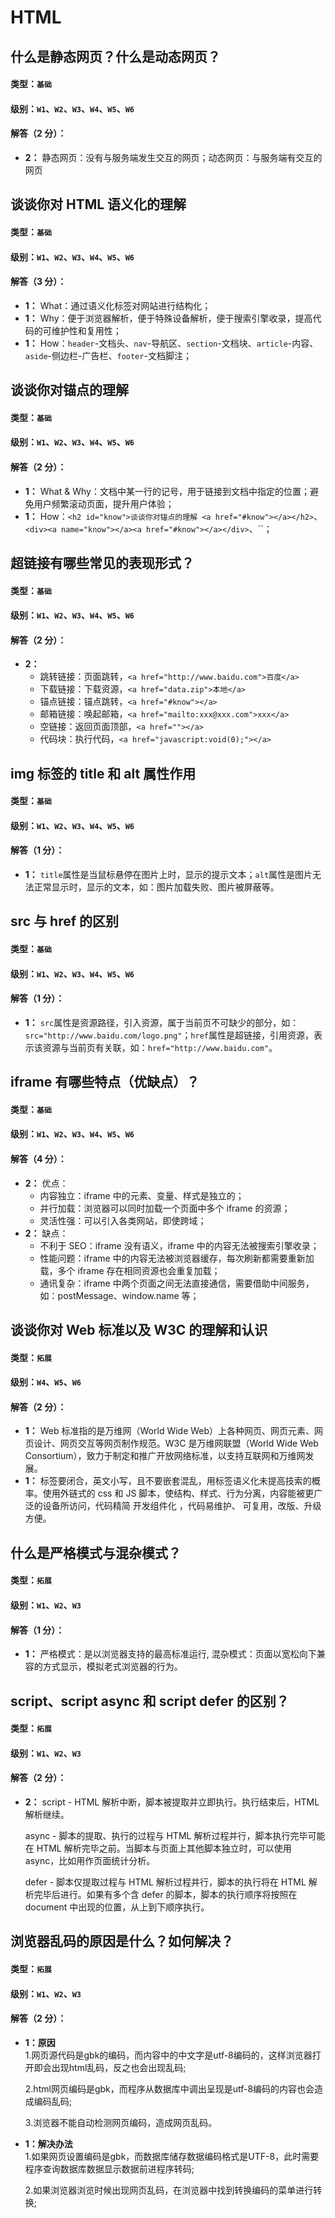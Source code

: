 # HTML

## 什么是静态网页？什么是动态网页？
#### 类型：`基础`
#### 级别：`W1`、`W2`、`W3`、`W4`、`W5`、`W6`
#### 解答（2 分）：
- **2：** 静态网页：没有与服务端发生交互的网页；动态网页：与服务端有交互的网页

## 谈谈你对 HTML 语义化的理解
#### 类型：`基础`
#### 级别：`W1`、`W2`、`W3`、`W4`、`W5`、`W6`
#### 解答（3 分）：
- **1：** What：通过语义化标签对网站进行结构化；
- **1：** Why：便于浏览器解析，便于特殊设备解析，便于搜索引擎收录，提高代码的可维护性和复用性；
- **1：** How：`header`-文档头、`nav`-导航区、`section`-文档块、`article`-内容、`aside`-侧边栏-广告栏、`footer`-文档脚注；

## 谈谈你对锚点的理解
#### 类型：`基础`
#### 级别：`W1`、`W2`、`W3`、`W4`、`W5`、`W6`
#### 解答（2 分）：
- **1：** What & Why：文档中某一行的记号，用于链接到文档中指定的位置；避免用户频繁滚动页面，提升用户体验；
- **1：** How：`<h2 id="know">谈谈你对锚点的理解 <a href="#know">​</a></h2>`、`<div><a name="know">​</a><a href="#know">​</a></div>`、``；

## 超链接有哪些常见的表现形式？
#### 类型：`基础`
#### 级别：`W1`、`W2`、`W3`、`W4`、`W5`、`W6`
#### 解答（2 分）：
- **2：**
  - 跳转链接：页面跳转，`<a href="http://www.baidu.com">百度</a>`
  - 下载链接：下载资源，`<a href="data.zip">本地</a>`
  - 锚点链接：锚点跳转，`<a href="#know">​</a>`
  - 邮箱链接：唤起邮箱，`<a href="mailto:xxx@xxx.com">xxx</a>`
  - 空链接：返回页面顶部，`<a href="">​</a>`
  - 代码块：执行代码，`<a href="javascript:void(0);">​</a>`

## img 标签的 title 和 alt 属性作用
#### 类型：`基础`
#### 级别：`W1`、`W2`、`W3`、`W4`、`W5`、`W6`
#### 解答（1 分）：
- **1：** `title`属性是当鼠标悬停在图片上时，显示的提示文本；`alt`属性是图片无法正常显示时，显示的文本，如：图片加载失败、图片被屏蔽等。

## src 与 href 的区别
#### 类型：`基础`
#### 级别：`W1`、`W2`、`W3`、`W4`、`W5`、`W6`
#### 解答（1 分）：
- **1：** `src`属性是资源路径，引入资源，属于当前页不可缺少的部分，如：`src="http://www.baidu.com/logo.png"`；`href`属性是超链接，引用资源，表示该资源与当前页有关联，如：`href="http://www.baidu.com"`。

## iframe 有哪些特点（优缺点）？
#### 类型：`基础`
#### 级别：`W1`、`W2`、`W3`、`W4`、`W5`、`W6`
#### 解答（4 分）：
- **2：** 优点：
  - 内容独立：iframe 中的元素、变量、样式是独立的；
  - 并行加载：浏览器可以同时加载一个页面中多个 iframe 的资源；
  - 灵活性强：可以引入各类网站，即使跨域；
- **2：** 缺点：
  - 不利于 SEO：iframe 没有语义，iframe 中的内容无法被搜索引擎收录；
  - 性能问题：iframe 中的内容无法被浏览器缓存，每次刷新都需要重新加载，多个 iframe 存在相同资源也会重复加载；
  - 通讯复杂：iframe 中两个页面之间无法直接通信，需要借助中间服务，如：postMessage、window.name 等；

## 谈谈你对 Web 标准以及 W3C 的理解和认识
#### 类型：`拓展`
#### 级别：`W4`、`W5`、`W6`
#### 解答（2 分）：
- **1：** Web 标准指的是万维网（World Wide Web）上各种网页、网页元素、网页设计、网页交互等网页制作规范。W3C 是万维网联盟（World Wide Web Consortium），致力于制定和推广开放网络标准，以支持互联网和万维网发展。
- **1：** 标签要闭合，英文小写，且不要嵌套混乱，用标签语义化未提高技索的概率。使用外链式的 css 和 JS 脚本，使结构、样式、行为分离，内容能被更广泛的设备所访问，代码精简 开发组件化 ，代码易维护、 可复用，改版、升级方便。

## 什么是严格模式与混杂模式？
#### 类型：`拓展`
#### 级别：`W1`、`W2`、`W3`
#### 解答（1 分）：
- **1：** 严格模式：是以浏览器支持的最高标准运行, 混杂模式：页面以宽松向下兼容的方式显示，模拟老式浏览器的行为。

## script、script async 和 script defer 的区别？
#### 类型：`拓展`
#### 级别：`W1`、`W2`、`W3`
#### 解答（2 分）：
- **2：** script - HTML 解析中断，脚本被提取并立即执行。执行结束后，HTML 解析继续。  
  
  async - 脚本的提取、执行的过程与 HTML 解析过程并行，脚本执行完毕可能在 HTML 解析完毕之前。当脚本与页面上其他脚本独立时，可以使用 async，比如用作页面统计分析。  
  
  defer - 脚本仅提取过程与 HTML 解析过程并行，脚本的执行将在 HTML 解析完毕后进行。如果有多个含 defer 的脚本，脚本的执行顺序将按照在 document 中出现的位置，从上到下顺序执行。

## 浏览器乱码的原因是什么？如何解决？
#### 类型：`拓展`
#### 级别：`W1`、`W2`、`W3`
#### 解答（2 分）：
  - **1：原因**   
    1.网页源代码是gbk的编码，而内容中的中文字是utf-8编码的，这样浏览器打开即会出现html乱码，反之也会出现乱码;  

    2.html网页编码是gbk，而程序从数据库中调出呈现是utf-8编码的内容也会造成编码乱码;  

    3.浏览器不能自动检测网页编码，造成网页乱码。
  - **1：解决办法**   
    1.如果网页设置编码是gbk，而数据库储存数据编码格式是UTF-8，此时需要程序查询数据库数据显示数据前进程序转码;  

    2.如果浏览器浏览时候出现网页乱码，在浏览器中找到转换编码的菜单进行转换;  

